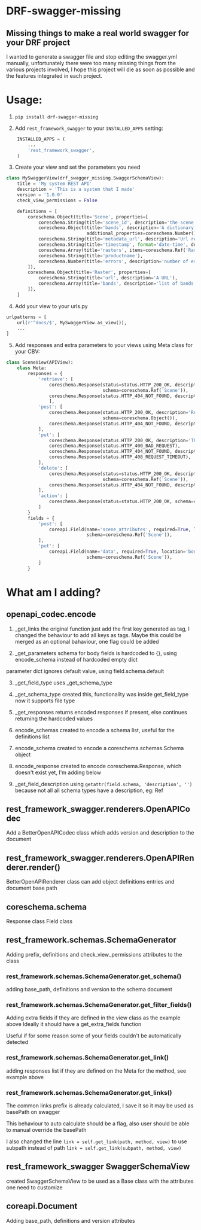 # DRF-swagger-missing
## Missing things to make a real world swagger for your DRF project

I wanted to generate a swagger file and stop editing the swagger.yml
manually, unfortunately there were too many missing things from the
various projects involved, I hope this project will die as soon as
possible and the features integrated in each project.

# Usage:

1. `pip install drf-swagger-missing`

2. Add `rest_framework_swagger` to your `INSTALLED_APPS` setting:
```python
    INSTALLED_APPS = (
        ...
        'rest_framework_swagger',
    )
```
    
3. Create your view and set the parameters you need
```python
class MySwaggerView(drf_swagger_missing.SwaggerSchemaView):
    title = 'My system REST API'
    description = 'This is a system that I made'
    version = '1.0.0'
    check_view_permissions = False

    definitions = [
        coreschema.Object(title='Scene', properties=[
            coreschema.String(title='scene_id', description='the scene id'),
            coreschema.Object(title='bands', description='A dictionary',
                              additional_properties=coreschema.Number()),
            coreschema.String(title='metadata_url', description='Url reference'),
            coreschema.String(title='timestamp', format='date-time', description='the timestamp'),
            coreschema.Array(title='rasters', items=coreschema.Ref('Raster')),
            coreschema.String(title='productname'),
            coreschema.Number(title='errors', description='number of errors in operation'),
        ]),
        coreschema.Object(title='Raster', properties=[
            coreschema.String(title='url', description='A URL'),
            coreschema.Array(title='bands', description='list of bands', items=coreschema.String()),
        ]),
    ]
```
    
4. Add your view to your urls.py
```python
urlpatterns = [
    url(r'^docs/$', MySwaggerView.as_view()),
    ...
]
```
 
5. Add responses and extra parameters to your views using Meta class for your CBV:
```python
class SceneView(APIView):
    class Meta:
        responses = {
            'retrieve': [
                coreschema.Response(status=status.HTTP_200_OK, description='A Scene object',
                                    schema=coreschema.Ref('Scene')),
                coreschema.Response(status.HTTP_404_NOT_FOUND, description='Scene not found'),
                ],
            'post': [
                coreschema.Response(status.HTTP_200_OK, description='Result object',
                                    schema=coreschema.Object()),
                coreschema.Response(status.HTTP_404_NOT_FOUND, description='Scene not found'),
            ],
            'put': [
                coreschema.Response(status.HTTP_200_OK, description='The scene object', schema=coreschema.Ref('Scene')),
                coreschema.Response(status.HTTP_400_BAD_REQUEST),
                coreschema.Response(status.HTTP_404_NOT_FOUND, description='Scene not found'),
                coreschema.Response(status.HTTP_408_REQUEST_TIMEOUT),
            ],
            'delete': [
                coreschema.Response(status=status.HTTP_200_OK, description='The Scene object deleted',
                                    schema=coreschema.Ref('Scene')),
                coreschema.Response(status.HTTP_404_NOT_FOUND, description='Scene not found'),
            ],
            'action': [
                coreschema.Response(status=status.HTTP_200_OK, schema=coreschema.String()),
            ]
        }
        fields = {
            'post': [
                coreapi.Field(name='scene_attributes', required=True, location='body',
                              schema=coreschema.Ref('Scene')),
            ],
            'put': [
                coreapi.Field(name='data', required=True, location='body',
                              schema=coreschema.Ref('Scene')),
            ]
        }
```


# What am I adding?

## openapi_codec.encode
1. _get_links
the original function just add the first key generated as tag, 
I changed the behaviour to add all keys as tags.
Maybe this could be merged as an optional bahaviour, one flag could be added

2. _get_parameters
schema for body fields is hardcoded to {}, using encode_schema instead of
hardcoded empty dict

parameter dict ignores default value, using field.schema.default

3. _get_field_type
uses _get_schema_type

3. _get_schema_type
created this, functionality was inside get_field_type
now it supports file type

4. _get_responses
returns encoded responses if present, else continues returning the
hardcoded values

4. encode_schemas
created to encode a schema list, useful for the definitions list

5. encode_schema
created to encode a coreschema.schemas.Schema object

6. encode_response
created to encode coreschema.Response, which doesn't exist yet,
I'm adding below

7. _get_field_description
using ```getattr(field.schema, 'description', '')``` because not all
all schema types have a description, eg: Ref

## rest_framework_swagger.renderers.OpenAPICodec

Add a BetterOpenAPICodec class which adds version and description to the document

## rest_framework_swagger.renderers.OpenAPIRenderer.render()
BetterOpenAPIRenderer class can add object definitions entries and document base path

## coreschema.schema

Response class
Field class

## rest_framework.schemas.SchemaGenerator

Adding prefix, definitions and check_view_permissions attributes to the class

### rest_framework.schemas.SchemaGenerator.get_schema()

adding base_path, definitions and version to the schema document

### rest_framework.schemas.SchemaGenerator.get_filter_fields()
Adding extra fields if they are defined in the view class as the example above
Ideally it should have a get_extra_fields function

Useful if for some reason some of your fields couldn't be
automatically detected
 
### rest_framework.schemas.SchemaGenerator.get_link()

adding responses list if they are defined on the Meta for the method,
see example above

### rest_framework.schemas.SchemaGenerator.get_links()

The common links prefix is already calculated, I save it so it may be
used as basePath on swagger

This behaviour to auto calculate should be a flag, also user should be able
to manual override the basePath

I also changed the line ```link = self.get_link(path, method, view)```
to use subpath instead of path ```link = self.get_link(subpath, method, view)```
 
## rest_framework_swagger SwaggerSchemaView

created SwaggerSchemaView to be used as a Base class with the attributes
one need to customize

## coreapi.Document
Adding base_path, definitions and version attributes
